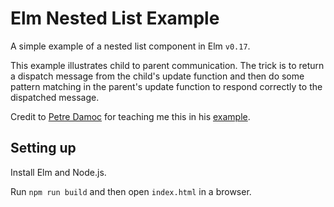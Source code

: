 # Elm Nested List Example

A simple example of a nested list component in Elm `v0.17`.

This example illustrates child to parent communication. The trick is to return a dispatch message from the child's update function and then do some pattern matching in the parent's update function to respond correctly to the dispatched message.

Credit to [Petre Damoc](https://github.com/pdamoc) for teaching me this in his [example](https://github.com/pdamoc/elm-architecture-tutorial/blob/master/examples/4/Counter.elm).

## Setting up

Install Elm and Node.js.

Run `npm run build` and then open `index.html` in a browser.
